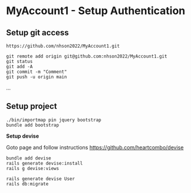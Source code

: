 # MyAccount1 - Setup Authentication

## Setup git access
```
https://github.com/nhson2022/MyAccount1.git

git remote add origin git@github.com:nhson2022/MyAccount1.git
git status
git add -A
git commit -m "Comment"
git push -u origin main
```
...
## Setup project
```
./bin/importmap pin jquery bootstrap
bundle add bootstrap
```

**Setup devise**

Goto page and follow instructions https://github.com/heartcombo/devise
```
bundle add devise
rails generate devise:install
rails g devise:views

rails generate devise User
rails db:migrate
```
